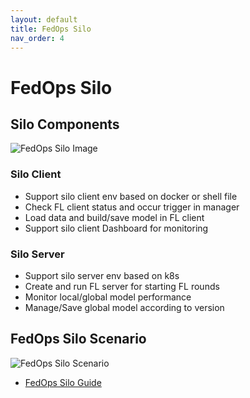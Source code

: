 ```yaml
---
layout: default
title: FedOps Silo
nav_order: 4
---
```


# FedOps Silo

## Silo Components
![FedOps Silo Image](../img/silo_detail.png)

### Silo Client

- Support silo client env based on docker or shell file
- Check FL client status and occur trigger in manager
- Load data and build/save model in FL client
- Support silo client Dashboard for monitoring

### Silo Server
- Support silo server env based on k8s 
- Create and run FL server for starting FL rounds
- Monitor local/global model performance
- Manage/Save global model according to version


## FedOps Silo Scenario
![FedOps Silo Scenario](../img/silo_scenario.png)<br>
- [FedOps Silo Guide](https://gachon-cclab.github.io/docs/user-guide/silo-guide/)